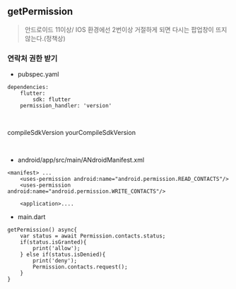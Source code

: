 ## getPermission
> 안드로이드 11이상/ IOS 환경에선 2번이상 거절하게 되면 다시는 팝업창이 뜨지 않는다.(정책상)

### 연락처 권한 받기
- pubspec.yaml
```
dependencies:
    flutter:
        sdk: flutter
    permission_handler: 'version'
```

<br>

compileSdkVersion yourCompileSdkVersion

<br>

- android/app/src/main/ANdroidManifest.xml
```
<manifest> ...
    <uses-permission android:name="android.permission.READ_CONTACTS"/>
    <uses-permission android:name="android.permission.WRITE_CONTACTS"/>
    
    <application>....
```

- main.dart
```
getPermission() async{
    var status = await Permission.contacts.status;
    if(status.isGranted){
        print('allow');
    } else if(status.isDenied){
        print('deny');
        Permission.contacts.request();
    }
}
```